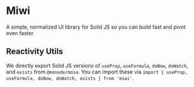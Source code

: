 # Miwi

A simple, normalized UI library for Solid JS so you can build fast and pivot even faster.

## Reactivity Utils

We directly export Solid JS versions of `useProp`, `useFormula`, `doNow`, `doWatch`, and `exists` from `@monode/mosa`. You can import these via `import { useProp, useFormula, doNow, doWatch, exists } from 'miwi'`.
